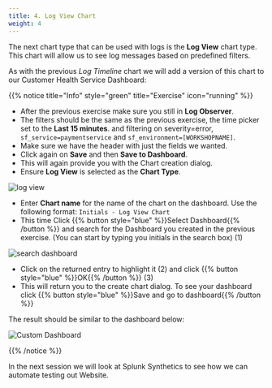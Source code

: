 ```yaml
---
title: 4. Log View Chart
weight: 4
---
```


The next chart type that can be used with logs is the **Log View** chart type. This chart will allow us to see log messages based on predefined filters.

As with the previous *Log Timeline* chart we will add a version of this chart to our Customer Health Service Dashboard:

{{% notice title="Info" style="green" title="Exercise" icon="running" %}}

* After the previous exercise make sure you still in **Log Observer**.
* The filters should be the same as the previous exercise, the time picker set to the **Last 15 minutes**. and filtering on severity=error, `sf_service=paymentservice` and `sf_environment=[WORKSHOPNAME]`.
* Make sure we have the header with just the fields we wanted.
* Click again on **Save** and then **Save to Dashboard**.
* This will again provide you with the Chart creation dialog.
* Ensure **Log View** is selected as the **Chart Type**.

![log view](../images/log-view.png?width=20vw)

* Enter **Chart name** for the name of the chart on the dashboard. Use the following format: `Initials - Log View Chart`
* This time Click {{% button style="blue" %}}Select Dashboard{{% /button %}} and search for the Dashboard you created in the previous exercise. (You can start by typing you initials in the search box) (1)

![search dashboard](../images/search-dashboard.png?width=40vw)

* Click on the returned entry to highlight it (2) and click {{% button style="blue" %}}OK{{% /button %}} (3)
* This will return you to the create chart dialog. To see your dashboard click {{% button style="blue" %}}Save and go to dashboard{{% /button %}}

The result should be similar to the dashboard below:

![Custom Dashboard](../images/log-observer-custom-dashboard.png)

{{% /notice %}}

In the next session we will look at Splunk Synthetics to see how we can automate testing out Website.
